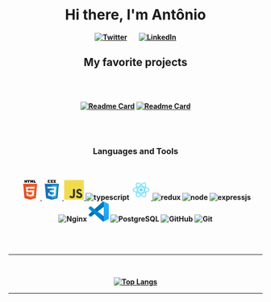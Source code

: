 <p>
  <h1 align="center"><b>Hi there, I'm Antônio</h1>
</p>
<p align="center">
<a href="https://twitter.com/antoniobfmoraes"><img src="https://img.shields.io/badge/Twitter-000?style=for-the-badge&logo=twitter&logoColor=white" alt="Twitter" /></a>&nbsp;&nbsp;&nbsp;&nbsp;&nbsp;&nbsp;
<a href="https://www.linkedin.com/in/antoniobfm/"><img src="https://img.shields.io/badge/LinkedIn-000?style=for-the-badge&logo=linkedin&logoColor=white" alt="LinkedIn" /></a>
</p>

<h2 align="center">My favorite projects</h2>
<br />
<br />

<div align="center">

  [![Readme Card](https://github-readme-stats.vercel.app/api/pin/?username=antoniobfm&repo=temchurras-front)](https://github.com/antoniobfm/temchurras-front)
  [![Readme Card](https://github-readme-stats.vercel.app/api/pin/?username=antoniobfm&repo=dreamwall)](https://github.com/antoniobfm/dreamwall)

</div>

<br />
<br />
<p>
<h3 align="center"> Languages and Tools</h3>
</p>
<br />
<p align="center">
<a href="https://www.w3.org/html/" target="_blank"> <img src="https://raw.githubusercontent.com/devicons/devicon/master/icons/html5/html5-original-wordmark.svg" alt="html5" width="40" height="40"/> </a>
<a href="https://www.w3schools.com/css/" target="_blank"> <img src="https://raw.githubusercontent.com/devicons/devicon/master/icons/css3/css3-original-wordmark.svg" alt="css3" width="40" height="40"/> </a>
<a href="https://developer.mozilla.org/en-US/docs/Web/JavaScript" target="_blank"> <img src="https://raw.githubusercontent.com/devicons/devicon/master/icons/javascript/javascript-original.svg" alt="javascript" width="40" height="40"/> </a>
<img src="https://user-images.githubusercontent.com/25181517/183890598-19a0ac2d-e88a-4005-a8df-1ee36782fde1.png" alt="typescript" width="40" height="40"/>
<a href="https://reactjs.org/" target="_blank"> <img src="https://raw.githubusercontent.com/github/explore/80688e429a7d4ef2fca1e82350fe8e3517d3494d/topics/react/react.png" alt="react" width="40" height="40"/> </a>
<img src="https://user-images.githubusercontent.com/25181517/187896150-cc1dcb12-d490-445c-8e4d-1275cd2388d6.png" alt="redux" width="40" height="40"/>
<img src="https://user-images.githubusercontent.com/25181517/183568594-85e280a7-0d7e-4d1a-9028-c8c2209e073c.png" alt="node" width="40" height="40"/>
<img src="https://user-images.githubusercontent.com/25181517/183859966-a3462d8d-1bc7-4880-b353-e2cbed900ed6.png" alt="expressjs" width="40" height="40"/>
<img alt="Nginx" width="40px" src="https://user-images.githubusercontent.com/25181517/183345125-9a7cd2e6-6ad6-436f-8490-44c903bef84c.png" />
<img alt="Visual Studio Code" width="40px" src="https://raw.githubusercontent.com/github/explore/80688e429a7d4ef2fca1e82350fe8e3517d3494d/topics/visual-studio-code/visual-studio-code.png" />
<img alt="PostgreSQL" width="40px" src="https://user-images.githubusercontent.com/25181517/117208740-bfb78400-adf5-11eb-97bb-09072b6bedfc.png" />
<img alt="GitHub" width="40px" src="https://docs.google.com/uc?export=download&id=1fkb6h66GdyddiOlDGXZecngQQoFs9yV0" />

<img alt="Git" width="40px" src="https://raw.githubusercontent.com/jmnote/z-icons/master/svg/git.svg" />
   </p>
<br />
<br />

---

<br />
<div align="center">

[![Top Langs](https://github-readme-stats.vercel.app/api/top-langs/?username=antoniobfm&layout=compact)](https://github.com/anuraghazra/github-readme-stats)

</div>

---
